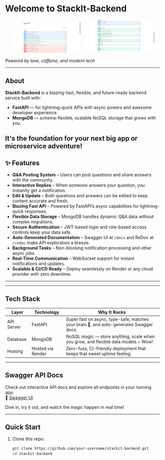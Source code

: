 # Welcome to StackIt-Backend

<p align="center">
  <img src="admin_panel.png" alt="Admin Panel" width="45%" style="margin-right:10px;">
  <img src="user_panel.png" alt="User Panel" width="45%">
</p>

*Powered by love, caffeine, and modern tech*  

---

## About

**StackIt-Backend** is a blazing-fast, flexible, and future-ready backend service built with:

- **FastAPI** — for lightning-quick APIs with async powers and awesome developer experience.  
- **MongoDB** — schema-flexible, scalable NoSQL storage that grows with you.

It's the foundation for your next big app or microservice adventure!
---

## ✨ Features

- **Q&A Posting System** – Users can post questions and share answers with the community.  
- **Interactive Replies** – When someone answers your question, you instantly get a notification.  
- **Edit & Update** – Both questions and answers can be edited to keep content accurate and fresh.  
- **Blazing Fast API** – Powered by FastAPI’s async capabilities for lightning-quick responses.  
- **Flexible Data Storage** – MongoDB handles dynamic Q&A data without complex migrations.  
- **Secure Authentication** – JWT-based login and role-based access controls keep your data safe.  
- **Auto-Generated Documentation** – Swagger UI at `/docs` and ReDoc at `/redoc` make API exploration a breeze.  
- **Background Tasks** – Non-blocking notification processing and other async jobs.  
- **Real-Time Communication** – WebSocket support for instant notifications and updates.  
- **Scalable & CI/CD Ready** – Deploy seamlessly on Render or any cloud provider with zero downtime.  

---

---

## Tech Stack

| Layer        | Technology       | Why It Rocks                                                                                |
|--------------|------------------|---------------------------------------------------------------------------------------------|
| API Server   | FastAPI          | Super fast on async, type-safe, matches your brain 🧠, and auto-generates Swagger docs.      |
| Database     | MongoDB          | NoSQL magic — store anything, scale when you grow, and flexible data models ~ Wow!         |
| Hosting      | Hosted via Render | Zero-fuss, CI-friendly deployment that keeps that sweet uptime feeling.                     |

---

## Swagger API Docs

Check out interactive API docs and explore all endpoints in your running app:  
🔗 [Swagger UI](https://stackit-backend-44tz.onrender.com/docs)

Dive in, try it out, and watch the magic happen in real time!

---

## Quick Start

1. Clone this repo:
   ```bash
   git clone https://github.com/your-username/stackit-backend.git
   cd stackit-backend
